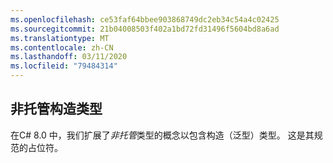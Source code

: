 ```yaml
---
ms.openlocfilehash: ce53faf64bbee903868749dc2eb34c54a4c02425
ms.sourcegitcommit: 21b04008503f402a1bd72fd31496f5604bd8a6ad
ms.translationtype: MT
ms.contentlocale: zh-CN
ms.lasthandoff: 03/11/2020
ms.locfileid: "79484314"
---
```

## <a name="unmanaged-constructed-types"></a>非托管构造类型

在C# 8.0 中，我们扩展了*非托管*类型的概念以包含构造（泛型）类型。 这是其规范的占位符。
